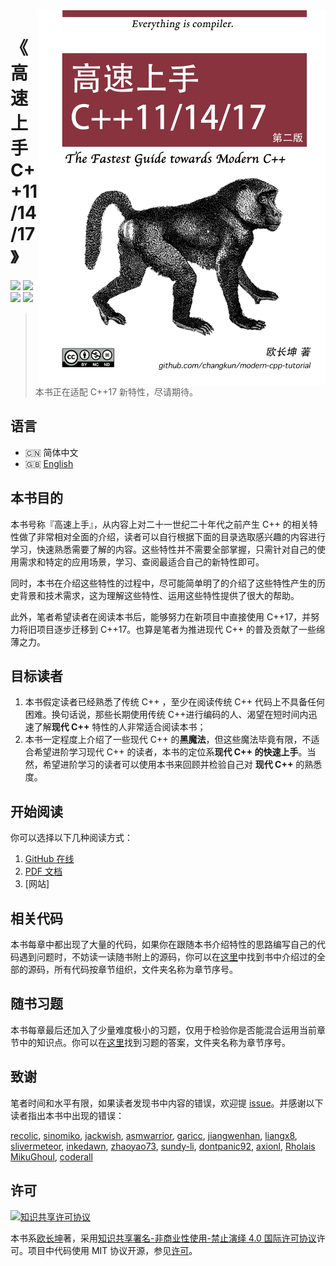 <img src="assets/cover-2nd.png" alt="logo" height="600" align="right" />

# 《高速上手 C++11/14/17》

![](https://img.shields.io/badge/version-v2-green.svg) 
![](https://img.shields.io/badge/language-%E7%AE%80%E4%BD%93%E4%B8%AD%E6%96%87-red.svg)
[![](https://img.shields.io/badge/%C2%A5-%E8%B5%9E%E5%8A%A9-ff69b4.svg)](./assets/donate.md) [![](https://img.shields.io/badge/chat-%E4%BA%A4%E6%B5%81-667ed5.svg)](./assets/community.md) 

> 本书正在适配 C++17 新特性，尽请期待。

## 语言

- 🇨🇳 简体中文
- 🇬🇧 [English](./README-en-us.md)

## 本书目的

本书号称『高速上手』，从内容上对二十一世纪二十年代之前产生 C++ 的相关特性做了非常相对全面的介绍，读者可以自行根据下面的目录选取感兴趣的内容进行学习，快速熟悉需要了解的内容。这些特性并不需要全部掌握，只需针对自己的使用需求和特定的应用场景，学习、查阅最适合自己的新特性即可。

同时，本书在介绍这些特性的过程中，尽可能简单明了的介绍了这些特性产生的历史背景和技术需求，这为理解这些特性、运用这些特性提供了很大的帮助。

此外，笔者希望读者在阅读本书后，能够努力在新项目中直接使用 C++17，并努力将旧项目逐步迁移到 C++17。也算是笔者为推进现代 C++ 的普及贡献了一些绵薄之力。

## 目标读者

1. 本书假定读者已经熟悉了传统 C++ ，至少在阅读传统 C++ 代码上不具备任何困难。换句话说，那些长期使用传统 C++进行编码的人、渴望在短时间内迅速了解**现代 C++** 特性的人非常适合阅读本书；
2. 本书一定程度上介绍了一些现代 C++ 的**黑魔法**，但这些魔法毕竟有限，不适合希望进阶学习现代 C++ 的读者，本书的定位系**现代 C++ 的快速上手**。当然，希望进阶学习的读者可以使用本书来回顾并检验自己对 **现代 C++** 的熟悉度。

## 开始阅读

你可以选择以下几种阅读方式：

1. [GitHub 在线](./book/zh-cn/toc.md)
2. [PDF 文档](./pdf/zh-cn/modern-cpp-tutorial.pdf)
3. [网站]

## 相关代码

本书每章中都出现了大量的代码，如果你在跟随本书介绍特性的思路编写自己的代码遇到问题时，不妨读一读随书附上的源码，你可以在[这里](./code)中找到书中介绍过的全部的源码，所有代码按章节组织，文件夹名称为章节序号。

## 随书习题

本书每章最后还加入了少量难度极小的习题，仅用于检验你是否能混合运用当前章节中的知识点。你可以在[这里](exercises)找到习题的答案，文件夹名称为章节序号。

## 致谢

笔者时间和水平有限，如果读者发现书中内容的错误，欢迎提 [issue](https://github.com/changkun/cpp1x-tutorial/issues)。并感谢以下读者指出本书中出现的错误：

[recolic](https://www.gitbook.com/@recolic), [sinomiko](https://www.gitbook.com/@sinomiko), [jackwish](https://www.gitbook.com/@jackwish), [asmwarrior](https://www.gitbook.com/@asmwarrior), [garicc](https://www.gitbook.com/@ihpy), [jiangwenhan](https://www.gitbook.com/@jiangwenhan), [liangx8](https://www.gitbook.com/@liangx8), [slivermeteor](https://github.com/slivermeteor), [inkedawn](https://github.com/inkedawn), [zhaoyao73](https://github.com/zhaoyao73), [sundy-li](https://github.com/sundy-li), [dontpanic92](https://github.com/dontpanic92), [axionl](https://github.com/axionl), [Rholais](https://github.com/changkun/modern-cpp-tutorial/commits?author=Rholais) [MikuGhoul](https://github.com/MikuGhoul), [coderall](https://github.com/coderall)

## 许可

<a rel="license" href="http://creativecommons.org/licenses/by-nc-nd/4.0/"><img alt="知识共享许可协议" style="border-width:0" src="https://i.creativecommons.org/l/by-nc-nd/4.0/80x15.png" /></a>

本书系[欧长坤](https://github.com/changkun)著，采用[知识共享署名-非商业性使用-禁止演绎 4.0 国际许可协议](http://creativecommons.org/licenses/by-nc-nd/4.0/)许可。项目中代码使用 MIT 协议开源，参见[许可](./LICENSE)。
